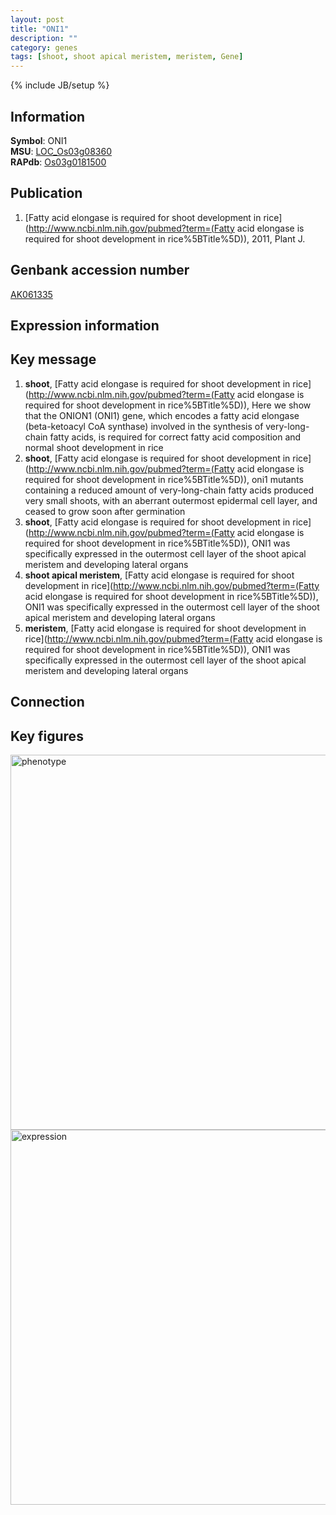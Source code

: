 ```yaml
---
layout: post
title: "ONI1"
description: ""
category: genes
tags: [shoot, shoot apical meristem, meristem, Gene]
---
```

{% include JB/setup %}

## Information
__Symbol__: ONI1  
__MSU__: [LOC_Os03g08360](http://rice.plantbiology.msu.edu/cgi-bin/ORF_infopage.cgi?orf=LOC_Os03g08360)  
__RAPdb__: [Os03g0181500](http://rapdb.dna.affrc.go.jp/viewer/gbrowse_details/irgsp1?name=Os03g0181500)  

## Publication
1. [Fatty acid elongase is required for shoot development in rice](http://www.ncbi.nlm.nih.gov/pubmed?term=(Fatty acid elongase is required for shoot development in rice%5BTitle%5D)), 2011, Plant J.

## Genbank accession number
[AK061335](http://www.ncbi.nlm.nih.gov/nuccore/AK061335)

## Expression information

## Key message
1. __shoot__, [Fatty acid elongase is required for shoot development in rice](http://www.ncbi.nlm.nih.gov/pubmed?term=(Fatty acid elongase is required for shoot development in rice%5BTitle%5D)),  Here we show that the ONION1 (ONI1) gene, which encodes a fatty acid elongase (beta-ketoacyl CoA synthase) involved in the synthesis of very-long-chain fatty acids, is required for correct fatty acid composition and normal shoot development in rice
2. __shoot__, [Fatty acid elongase is required for shoot development in rice](http://www.ncbi.nlm.nih.gov/pubmed?term=(Fatty acid elongase is required for shoot development in rice%5BTitle%5D)),  oni1 mutants containing a reduced amount of very-long-chain fatty acids produced very small shoots, with an aberrant outermost epidermal cell layer, and ceased to grow soon after germination
3. __shoot__, [Fatty acid elongase is required for shoot development in rice](http://www.ncbi.nlm.nih.gov/pubmed?term=(Fatty acid elongase is required for shoot development in rice%5BTitle%5D)),  ONI1 was specifically expressed in the outermost cell layer of the shoot apical meristem and developing lateral organs
4. __shoot apical meristem__, [Fatty acid elongase is required for shoot development in rice](http://www.ncbi.nlm.nih.gov/pubmed?term=(Fatty acid elongase is required for shoot development in rice%5BTitle%5D)),  ONI1 was specifically expressed in the outermost cell layer of the shoot apical meristem and developing lateral organs
5. __meristem__, [Fatty acid elongase is required for shoot development in rice](http://www.ncbi.nlm.nih.gov/pubmed?term=(Fatty acid elongase is required for shoot development in rice%5BTitle%5D)),  ONI1 was specifically expressed in the outermost cell layer of the shoot apical meristem and developing lateral organs

## Connection

## Key figures
<img src="http://ricencode.github.io/images/ONI1.pheno.png" alt="phenotype"  style="width: 600px;"/>

<img src="http://ricencode.github.io/images/ONI1.exp.png" alt="expression"  style="width: 600px;"/>


